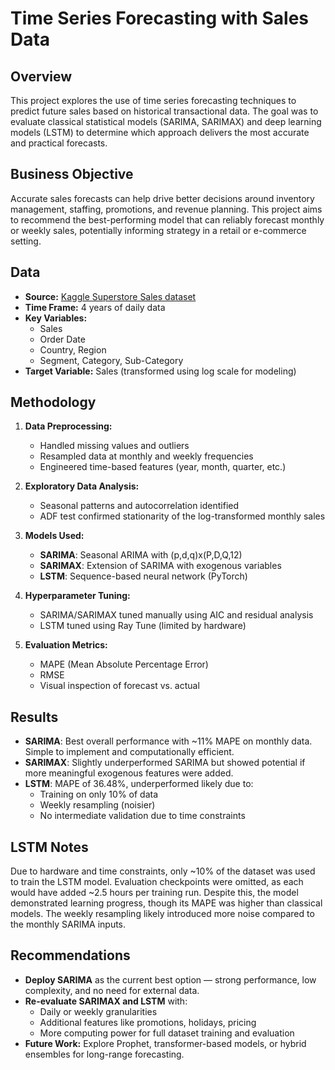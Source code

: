 # Time Series Forecasting with Sales Data

## Overview

This project explores the use of time series forecasting techniques to predict future sales based on historical transactional data. The goal was to evaluate classical statistical models (SARIMA, SARIMAX) and deep learning models (LSTM) to determine which approach delivers the most accurate and practical forecasts.

## Business Objective

Accurate sales forecasts can help drive better decisions around inventory management, staffing, promotions, and revenue planning. This project aims to recommend the best-performing model that can reliably forecast monthly or weekly sales, potentially informing strategy in a retail or e-commerce setting.

## Data

- **Source:** [Kaggle Superstore Sales dataset](https://www.kaggle.com/datasets/rohitsahoo/sales-forecasting)
- **Time Frame:** 4 years of daily data
- **Key Variables:**
  - Sales
  - Order Date
  - Country, Region
  - Segment, Category, Sub-Category
- **Target Variable:** Sales (transformed using log scale for modeling)

## Methodology

1. **Data Preprocessing:**
   - Handled missing values and outliers
   - Resampled data at monthly and weekly frequencies
   - Engineered time-based features (year, month, quarter, etc.)

2. **Exploratory Data Analysis:**
   - Seasonal patterns and autocorrelation identified
   - ADF test confirmed stationarity of the log-transformed monthly sales

3. **Models Used:**
   - **SARIMA**: Seasonal ARIMA with (p,d,q)x(P,D,Q,12)
   - **SARIMAX**: Extension of SARIMA with exogenous variables
   - **LSTM**: Sequence-based neural network (PyTorch)

4. **Hyperparameter Tuning:**
   - SARIMA/SARIMAX tuned manually using AIC and residual analysis
   - LSTM tuned using Ray Tune (limited by hardware)

5. **Evaluation Metrics:**
   - MAPE (Mean Absolute Percentage Error)
   - RMSE
   - Visual inspection of forecast vs. actual

## Results

- **SARIMA**: Best overall performance with ~11% MAPE on monthly data. Simple to implement and computationally efficient.
- **SARIMAX**: Slightly underperformed SARIMA but showed potential if more meaningful exogenous features were added.
- **LSTM**: MAPE of 36.48%, underperformed likely due to:
  - Training on only 10% of data
  - Weekly resampling (noisier)
  - No intermediate validation due to time constraints

## LSTM Notes

Due to hardware and time constraints, only ~10% of the dataset was used to train the LSTM model. Evaluation checkpoints were omitted, as each would have added ~2.5 hours per training run. Despite this, the model demonstrated learning progress, though its MAPE was higher than classical models. The weekly resampling likely introduced more noise compared to the monthly SARIMA inputs.

## Recommendations

- **Deploy SARIMA** as the current best option — strong performance, low complexity, and no need for external data.
- **Re-evaluate SARIMAX and LSTM** with:
  - Daily or weekly granularities
  - Additional features like promotions, holidays, pricing
  - More computing power for full dataset training and evaluation
- **Future Work:** Explore Prophet, transformer-based models, or hybrid ensembles for long-range forecasting.
